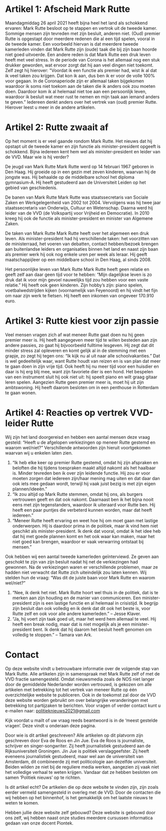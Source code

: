 # Artikel 1: Afscheid Mark Rutte
Maandagmiddag 26 april 2021 heeft bijna heel het land als schokkend ervaren: Mark Rutte besloot op te stappen en vertrok uit de tweede kamer.
Sommige mensen zijn tevreden met zijn besluit, anderen niet. (Oud) premier Rutte is opgestapt door meerdere redenen die al een tijd spelen, vooral in de tweede kamer. Een voorbeeld hiervan is dat meerdere tweede kamerleden vinden dat Mark Rutte zijn (oude) taak die bij zijn baan hoorde niet goed uitvoerde. Een andere reden is dat Mark Rutte een druk leven heeft met veel stress. In de periode van Corona is het allemaal nog een stuk drukker geworden, wat ervoor zorgt dat hij aan veel dingen niet toekomt. Zelf zegt hij hierover: "Voordat ik een functie als premier had, wist ik al dat ik veel taken zou krijgen. Dat kon ik aan, dus ben ik er voor de volle 100% voor gegaan. In de Coronaperiode zijn er allemaal taken bijgekomen waardoor ik soms niet toekom aan de taken die ik anders ook zou moeten doen. Daardoor kom ik al helemaal niet toe aan een persoonlijk leven, waardoor ik besluit wat meer rust te nemen en mijn taak aan iemand anders te geven.”
Iedereen denkt anders over het vertrek van (oud) premier Rutte. Hierover leest u meer in de andere artikelen.

# Artikel 2: Rutte zwaait af
Op het moment is er veel gaande rondom Mark Rutte. Het nieuws dat hij opstapt uit de tweede kamer en zijn functie als minister-president opgeeft is schokkend. Bijna iedereen kent hem wel als minister-president en leider van de VVD. Maar wie is hij verder?

De jeugd van Mark Rutte
Mark Rutte werd op 14 februari 1967 geboren in Den Haag. Hij groeide op in een gezin met zeven kinderen, waarvan hij de jongste was. Hij behaalde op de middelbare school het diploma gymnasium-A. Hij heeft gestudeerd aan de Universiteit Leiden op het gebied van geschiedenis.

De banen van Mark Rutte
Mark Rutte was staatssecretaris van Sociale Zaken en Werkgelegenheid van 2002 tot 2004. Vervolgens was hij twee jaar staatssecretaris van Onderwijs, Cultuur en Wetenschap. Daarna werd hij leider van de VVD (de Volkspartij voor Vrijheid en Democratie). In 2010 kreeg hij ook de functie als minister-president en minister van Algemene Zaken.

De taken van Mark Rutte
Mark Rutte heeft over het algemeen een druk leven. Als minister-president had hij verschillende taken: het voorzitten van de ministerraad, het voeren van debatten, contact hebben/bezoek brengen aan buitenlandse leiders en organisaties binnen het land en naast zijn baan als premier werk hij ook nog enkele uren per week als leraar. Hij geeft maatschappijleer op een middelbare school in Den Haag, al sinds 2008.

Het persoonlijke leven van Mark Rutte
Mark Rutte heeft geen relatie en geeft zelf aan daar geen tijd voor te hebben: “Mijn dagelijkse leven is zo druk dat ik voor mijn gevoel nauwelijks tijd zou hebben voor een vaste relatie.” Hij heeft ook geen kinderen. Zijn hobby’s zijn: piano spelen, voetbalwedstrijden kijken (voornamelijk van Feyenoord) en hij vindt het fijn om naar zijn werk te fietsen. Hij heeft een inkomen van ongeveer 170.910 euro.

# Artikel 3: Rutte kiest voor zijn passie
Veel mensen vragen zich af wat meneer Rutte gaat doen nu hij geen premier meer is.
Hij heeft aangegeven meer tijd te willen besteden aan zijn andere passies, zo gaat hij bijvoorbeeld fulltime lesgeven. Hij zegt dat dit minder stress zal opleveren en komt gelijk al in de stemming met een grapje, zo zegt hij tegen ons: “Ik kijk nu al uit naar alle schoolvakanties.” Dat is wel gedeeltelijk waar, want Rutte houdt van reizen en is van plan dat meer te gaan doen in zijn vrije tijd. Ook heeft hij nu meer tijd voor een huisdier en daar is hij erg blij mee, want zijn favoriete dier is een hond. Het bespelen van een instrument sluit hij ook niet uit: hij speelt piano en wilt graag gitaar leren spelen. Aangezien Rutte geen premier meer is, moet hij uit zijn ambtswoning. Hij heeft daarom besloten om in een penthouse in Rotterdam te gaan wonen.

# Artikel 4: Reacties op vertrek VVD-leider Rutte
Wij zijn het land doorgereisd en hebben een aantal mensen deze vraag gesteld: “Heeft u de afgelopen verkiezingen op meneer Rutte gestemd en waarom wel/niet?” Verschillende antwoorden zijn hieruit voortgekomen waarvan wij u enkelen laten zien.
1. “Ik heb elke keer op premier Rutte gestemd, omdat hij zijn afspraken en beloften die hij tijdens toespraken maakt altijd nakomt als het haalbaar is. Minder tevreden ben ik over zijn leidende functie. Hij zou er voor moeten zorgen dat iedereen zijn/haar mening mag uiten en dat daar dan ook iets mee gedaan wordt, terwijl hij vaak juist bezig is met zijn eigen plannen/ideeën.”
2. “Ik zou altijd op Mark Rutte stemmen, omdat hij ons, als burgers vertrouwen geeft en dat ook nakomt. Daarnaast ben ik het bijna nooit eens met zijn tegenstanders, waardoor ik uiteraard voor Rutte ben. Hij heeft een paar puntjes die verbeterd kunnen worden, maar dat heeft iedereen.”
3. “Meneer Rutte heeft ervaring en weet hoe hij om moet gaan met lastige onderwerpen. Hij is daardoor prima in de politiek, maar ik vind hem niet geschikt als minister-president. Ik denk dat vooral, omdat ik het idee heb dat hij met goede plannen komt en het ook waar kan maken, maar het niet goed kan brengen, waardoor er vaak verwarring ontstaat bij mensen.”

Ook hebben wij een aantal tweede kamerleden geïnterviewd. Ze geven aan geschokt te zijn van zijn besluit nadat hij net de verkiezingen had gewonnen. Na de verkiezingen waren er verschillende problemen, maar ze hadden niet verwacht dat Rutte zich uiteindelijk zou laten kennen. Wij stelden hun de vraag: “Was dit de juiste baan voor Mark Rutte en waarom wel/niet?”
1. “Nee, ik denk het niet. Mark Rutte hoort wel thuis in de politiek, dat is te merken aan zijn houding en de manier van communiceren. Een minister-president zijn is een lastige functie en al helemaal in crisistijd. Ik begrijp zijn besluit dan ook volledig en ik denk dat dit ook het beste is, voor Rutte zelf en ook voor alle andere kamerleden.” – Jesse Klaver.
2. “Ja, hij voert zijn taak goed uit, maar het werd hem allemaal te veel. Hij heeft een break nodig, maar dat is niet mogelijk als je een minister-president bent. Ik denk dat hij daarom het besluit heeft genomen om volledig te stoppen.” – Tamara van Ark.

# Contact
Op deze website vindt u betrouwbare informatie over de volgende stap van Mark Rutte. Alle artikelen zijn in samenspraak met Mark Rutte zelf of met de VVD fractie samengesteld. Omdat nieuwsmedia zoals de NOS niet langer door de gemiddelde Nederlander worden vertrouwd, is gekozen om alle artikelen met betrekking tot het vertrek van meneer Rutte op één overzichtelijke website te publiceren.
Ook in de toekomst zal door de VVD deze website worden gebruikt om over belangrijke veranderingen met betrekking tot partijzaken te berichten.
Voor vragen of verder contact kunt u e-mailen naar: politieknieuws2021@gmail.com 

Kijk voordat u mailt of uw vraag reeds beantwoord is in de ‘meest gestelde vragen’. Deze vindt u onderaan deze pagina.

Door wie is dit artikel geschreven?
Alle artikelen op dit platvorm zijn geschreven door Eva de Roos en Jin Jue. Eva de Roos is journaliste, schrijver en singer-songwriter. Zij heeft journalistiek gestudeerd aan de Rijksuniversiteit Groningen. Jin Jue is politiek verslaggeefster. Zij heeft eveneens journalistiek gestudeerd, maar wel aan de universiteit van Amsterdam, dit combineerde zij met politicologie aan dezelfde universiteit. Beiden wilden ze niet bij de reguliere media werken, aangezien zij vaak niet het volledige verhaal te weten krijgen. Vandaar dat ze hebben besloten om samen ‘Politiek nieuws’ op te richten.

Is dit artikel echt?
De artikelen die op deze website te vinden zijn, zijn zoals eerder vermeld samengesteld in overleg met de VVD. Door de contacten die wij hebben op het binnenhof, is het gemakkelijk om het laatste nieuws te weten te komen.

Hebben jullie deze website zelf gebouwd?
Deze website is gebouwd door ons zelf, wij hebben naast onze studies meerdere cursussen informatica gedaan van onze docent Piontek.
